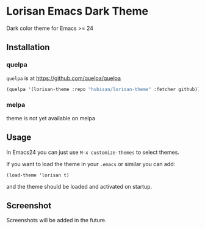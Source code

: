 # Lorisan Emacs Dark Theme #

Dark color theme for Emacs >= 24

## Installation ##

### quelpa

`quelpa` is at https://github.com/quelpa/quelpa

```lisp
(quelpa '(lorisan-theme :repo "hubisan/lorisan-theme" :fetcher github))
```
### melpa

theme is not yet available on melpa

## Usage

In Emacs24 you can just use `M-x customize-themes` to select themes.

If you want to load the theme in your `.emacs` or similar you can add:

    (load-theme 'lorisan t)

and the theme should be loaded and activated on startup.

## Screenshot

Screenshots will be added in the future.
